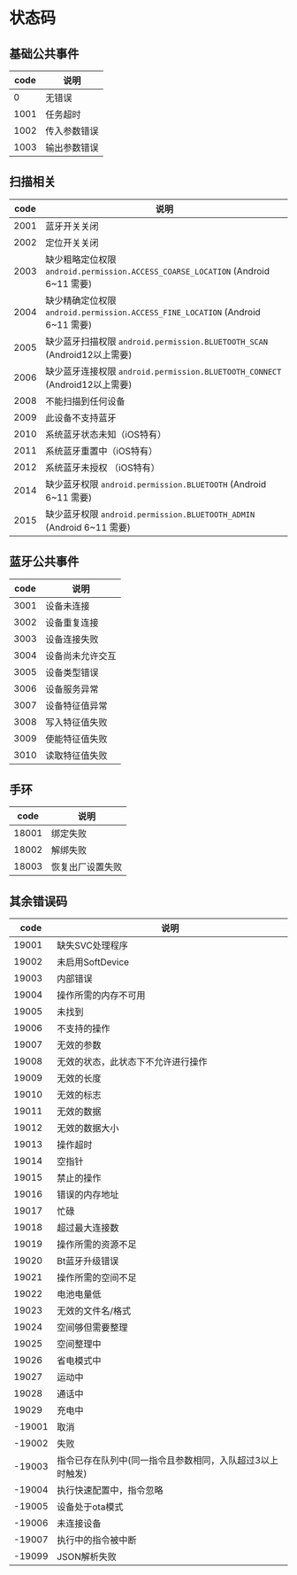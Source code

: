 # 状态码

## 基础公共事件

| code | 说明     |
|------|--------|
| 0    | 无错误    |
| 1001 | 任务超时   |
| 1002 | 传入参数错误 |
| 1003 | 输出参数错误 |

## 扫描相关

| code | 说明                                                                     |
|------|------------------------------------------------------------------------|
| 2001 | 蓝牙开关关闭                                                                 |
| 2002 | 定位开关关闭                                                                 |
| 2003 | 缺少粗略定位权限 `android.permission.ACCESS_COARSE_LOCATION` (Android 6~11 需要) |
| 2004 | 缺少精确定位权限 `android.permission.ACCESS_FINE_LOCATION` (Android 6~11 需要)   |
| 2005 | 缺少蓝牙扫描权限 `android.permission.BLUETOOTH_SCAN` (Android12以上需要)           |
| 2006 | 缺少蓝牙连接权限 `android.permission.BLUETOOTH_CONNECT` (Android12以上需要)        |
| 2008 | 不能扫描到任何设备                                                              |
| 2009 | 此设备不支持蓝牙                                                               |
| 2010 | 系统蓝牙状态未知（iOS特有）                                                        |
| 2011 | 系统蓝牙重置中（iOS特有）                                                         |
| 2012 | 系统蓝牙未授权 （iOS特有）                                                        |
| 2014 | 缺少蓝牙权限 `android.permission.BLUETOOTH` (Android 6~11 需要)                |
| 2015 | 缺少蓝牙权限 `android.permission.BLUETOOTH_ADMIN` (Android 6~11 需要)          |

## 蓝牙公共事件

| code | 说明       |
|------|----------|
| 3001 | 设备未连接    |
| 3002 | 设备重复连接   |
| 3003 | 设备连接失败   |
| 3004 | 设备尚未允许交互 |
| 3005 | 设备类型错误   |
| 3006 | 设备服务异常   |
| 3007 | 设备特征值异常  |
| 3008 | 写入特征值失败  |
| 3009 | 使能特征值失败  |
| 3010 | 读取特征值失败  |

## 手环

| code  | 说明       |
|-------|----------|
| 18001 | 绑定失败     |
| 18002 | 解绑失败     |
| 18003 | 恢复出厂设置失败 |

## 其余错误码

| code   | 说明                             |
|--------|--------------------------------|
| 19001  | 缺失SVC处理程序                      |
| 19002  | 未启用SoftDevice                  |
| 19003  | 内部错误                           |
| 19004  | 操作所需的内存不可用                     |
| 19005  | 未找到                            |
| 19006  | 不支持的操作                         |
| 19007  | 无效的参数                          |
| 19008  | 无效的状态，此状态下不允许进行操作              |
| 19009  | 无效的长度                          |
| 19010  | 无效的标志                          |
| 19011  | 无效的数据                          |
| 19012  | 无效的数据大小                        |
| 19013  | 操作超时                           |
| 19014  | 空指针                            |
| 19015  | 禁止的操作                          |
| 19016  | 错误的内存地址                        |
| 19017  | 忙碌                             |
| 19018  | 超过最大连接数                        |
| 19019  | 操作所需的资源不足                      |
| 19020  | Bt蓝牙升级错误                       |
| 19021  | 操作所需的空间不足                      |
| 19022  | 电池电量低                          |
| 19023  | 无效的文件名/格式                      |
| 19024  | 空间够但需要整理                       |
| 19025  | 空间整理中                          |
| 19026  | 省电模式中                          |
| 19027  | 运动中                            |
| 19028  | 通话中                            |
| 19029  | 充电中                            |
| -19001 | 取消                             |
| -19002 | 失败                             |
| -19003 | 指令已存在队列中(同一指令且参数相同，入队超过3以上时触发) |
| -19004 | 执行快速配置中，指令忽略                   |
| -19005 | 设备处于ota模式                      |
| -19006 | 未连接设备                          |
| -19007 | 执行中的指令被中断                      |
| -19099 | JSON解析失败                       |